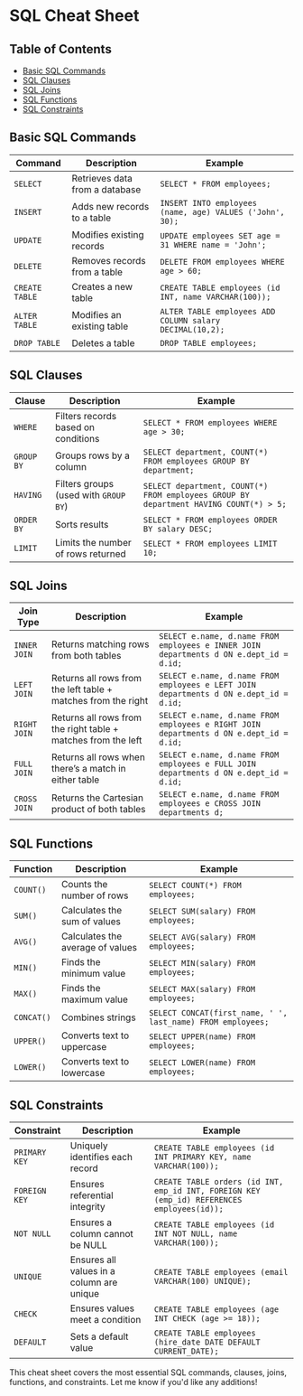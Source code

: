 # SQL Cheat Sheet   

## Table of Contents

- [Basic SQL Commands](#basic-sql-commands)
- [SQL Clauses](#sql-clauses)
- [SQL Joins](#sql-joins)
- [SQL Functions](#sql-functions)
- [SQL Constraints](#sql-constraints)

## Basic SQL Commands  

| Command | Description | Example |
|---------|-------------|---------|
| `SELECT` | Retrieves data from a database | `SELECT * FROM employees;` |
| `INSERT` | Adds new records to a table | `INSERT INTO employees (name, age) VALUES ('John', 30);` |
| `UPDATE` | Modifies existing records | `UPDATE employees SET age = 31 WHERE name = 'John';` |
| `DELETE` | Removes records from a table | `DELETE FROM employees WHERE age > 60;` |
| `CREATE TABLE` | Creates a new table | `CREATE TABLE employees (id INT, name VARCHAR(100));` |
| `ALTER TABLE` | Modifies an existing table | `ALTER TABLE employees ADD COLUMN salary DECIMAL(10,2);` |
| `DROP TABLE` | Deletes a table | `DROP TABLE employees;` |

## SQL Clauses  

| Clause | Description | Example |
|--------|-------------|---------|
| `WHERE` | Filters records based on conditions | `SELECT * FROM employees WHERE age > 30;` |
| `GROUP BY` | Groups rows by a column | `SELECT department, COUNT(*) FROM employees GROUP BY department;` |
| `HAVING` | Filters groups (used with `GROUP BY`) | `SELECT department, COUNT(*) FROM employees GROUP BY department HAVING COUNT(*) > 5;` |
| `ORDER BY` | Sorts results | `SELECT * FROM employees ORDER BY salary DESC;` |
| `LIMIT` | Limits the number of rows returned | `SELECT * FROM employees LIMIT 10;` |

## SQL Joins  

| Join Type | Description | Example |
|-----------|-------------|---------|
| `INNER JOIN` | Returns matching rows from both tables | `SELECT e.name, d.name FROM employees e INNER JOIN departments d ON e.dept_id = d.id;` |
| `LEFT JOIN` | Returns all rows from the left table + matches from the right | `SELECT e.name, d.name FROM employees e LEFT JOIN departments d ON e.dept_id = d.id;` |
| `RIGHT JOIN` | Returns all rows from the right table + matches from the left | `SELECT e.name, d.name FROM employees e RIGHT JOIN departments d ON e.dept_id = d.id;` |
| `FULL JOIN` | Returns all rows when there’s a match in either table | `SELECT e.name, d.name FROM employees e FULL JOIN departments d ON e.dept_id = d.id;` |
| `CROSS JOIN` | Returns the Cartesian product of both tables | `SELECT e.name, d.name FROM employees e CROSS JOIN departments d;` |

## SQL Functions  

| Function | Description | Example |
|----------|-------------|---------|
| `COUNT()` | Counts the number of rows | `SELECT COUNT(*) FROM employees;` |
| `SUM()` | Calculates the sum of values | `SELECT SUM(salary) FROM employees;` |
| `AVG()` | Calculates the average of values | `SELECT AVG(salary) FROM employees;` |
| `MIN()` | Finds the minimum value | `SELECT MIN(salary) FROM employees;` |
| `MAX()` | Finds the maximum value | `SELECT MAX(salary) FROM employees;` |
| `CONCAT()` | Combines strings | `SELECT CONCAT(first_name, ' ', last_name) FROM employees;` |
| `UPPER()` | Converts text to uppercase | `SELECT UPPER(name) FROM employees;` |
| `LOWER()` | Converts text to lowercase | `SELECT LOWER(name) FROM employees;` |

## SQL Constraints  

| Constraint | Description | Example |
|------------|-------------|---------|
| `PRIMARY KEY` | Uniquely identifies each record | `CREATE TABLE employees (id INT PRIMARY KEY, name VARCHAR(100));` |
| `FOREIGN KEY` | Ensures referential integrity | `CREATE TABLE orders (id INT, emp_id INT, FOREIGN KEY (emp_id) REFERENCES employees(id));` |
| `NOT NULL` | Ensures a column cannot be NULL | `CREATE TABLE employees (id INT NOT NULL, name VARCHAR(100));` |
| `UNIQUE` | Ensures all values in a column are unique | `CREATE TABLE employees (email VARCHAR(100) UNIQUE);` |
| `CHECK` | Ensures values meet a condition | `CREATE TABLE employees (age INT CHECK (age >= 18));` |
| `DEFAULT` | Sets a default value | `CREATE TABLE employees (hire_date DATE DEFAULT CURRENT_DATE);` |

This cheat sheet covers the most essential SQL commands, clauses, joins, functions, and constraints. Let me know if you'd like any additions!